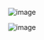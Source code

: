 ![image](https://user-images.githubusercontent.com/57552973/214079293-63d7ea3c-c3c2-4647-b59e-76f0b5cb6945.png)



![image](https://user-images.githubusercontent.com/57552973/214079432-ba8c0795-e7b4-408f-a7bc-0392dbabef4a.png)
